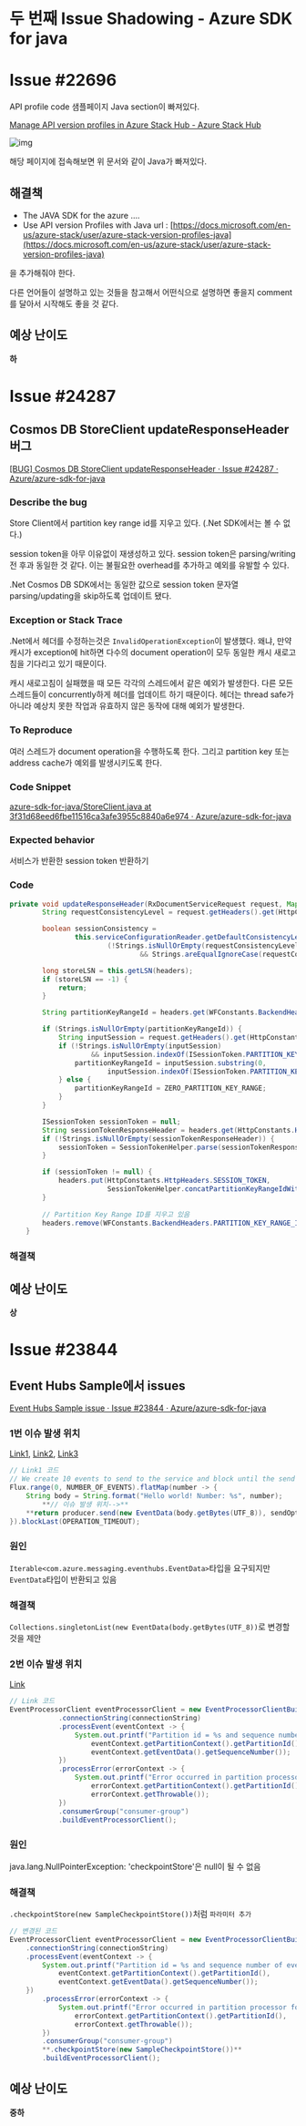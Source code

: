 # 두 번째 Issue Shadowing - Azure SDK for java
# Issue #22696

API profile code 샘플페이지 Java section이 빠져있다.

[Manage API version profiles in Azure Stack Hub - Azure Stack Hub](https://docs.microsoft.com/en-us/azure-stack/user/azure-stack-version-profiles?view=azs-2102#api-profile-code-samples)

![img](./images/docs.png)

해당 페이지에 접속해보면 위 문서와 같이 Java가 빠져있다.

## 해결책

- The JAVA SDK for the azure ....
- Use API version Profiles with Java url : [https://docs.microsoft.com/en-us/azure-stack/user/azure-stack-version-profiles-java](https://docs.microsoft.com/en-us/azure-stack/user/azure-stack-version-profiles-java)

을 추가해줘야 한다.

다른 언어들이 설명하고 있는 것들을 참고해서 어떤식으로 설명하면 좋을지 comment를 달아서 시작해도 좋을 것 같다.

## 예상 난이도

**하**

# Issue #24287

## Cosmos DB StoreClient updateResponseHeader 버그

[[BUG] Cosmos DB StoreClient updateResponseHeader · Issue #24287 · Azure/azure-sdk-for-java](https://github.com/Azure/azure-sdk-for-java/issues/24287)

### Describe the bug

Store Client에서 partition key range id를 지우고 있다. (.Net SDK에서는 볼 수 없다.)

session token을 아무 이유없이 재생성하고 있다. session token은 parsing/writing 전 후과 동일한 것 같다. 이는 불필요한 overhead를 추가하고 예외를 유발할 수 있다.

.Net Cosmos DB SDK에서는 동일한 값으로 session token 문자열 parsing/updating을 skip하도록 업데이트 됐다.

### Exception or Stack Trace

.Net에서 헤더를 수정하는것은 `InvalidOperationException`이 발생했다. 왜냐, 만약 캐시가 exception에 hit하면 다수의 document operation이 모두 동일한 캐시 새로고침을 기다리고 있기 때문이다.

캐시 새로고침이 실패했을 때 모든 각각의 스레드에서 같은 예외가 발생한다. 다른 모든 스레드들이 concurrently하게 헤더를 업데이트 하기 때문이다. 헤더는 thread safe가 아니라 예상치 못한 작업과 유효하지 않은 동작에 대해 예외가 발생한다.

### To Reproduce

여러 스레드가 document operation을 수행하도록 한다. 그리고 partition key 또는 address cache가 예외를 발생시키도록 한다.

### Code Snippet

[azure-sdk-for-java/StoreClient.java at 3f31d68eed6fbe11516ca3afe3955c8840a6e974 · Azure/azure-sdk-for-java](https://github.com/Azure/azure-sdk-for-java/blob/3f31d68eed6fbe11516ca3afe3955c8840a6e974/sdk/cosmos/azure-cosmos/src/main/java/com/azure/cosmos/implementation/directconnectivity/StoreClient.java#L172)

### Expected behavior

서비스가 반환한 session token 반환하기 

### Code

```java
private void updateResponseHeader(RxDocumentServiceRequest request, Map<String, String> headers) {
        String requestConsistencyLevel = request.getHeaders().get(HttpConstants.HttpHeaders.CONSISTENCY_LEVEL);

        boolean sessionConsistency =
                this.serviceConfigurationReader.getDefaultConsistencyLevel() == ConsistencyLevel.SESSION ||
                        (!Strings.isNullOrEmpty(requestConsistencyLevel)
                                && Strings.areEqualIgnoreCase(requestConsistencyLevel, ConsistencyLevel.SESSION.toString()));

        long storeLSN = this.getLSN(headers);
        if (storeLSN == -1) {
            return;
        }

        String partitionKeyRangeId = headers.get(WFConstants.BackendHeaders.PARTITION_KEY_RANGE_ID);

        if (Strings.isNullOrEmpty(partitionKeyRangeId)) {
            String inputSession = request.getHeaders().get(HttpConstants.HttpHeaders.SESSION_TOKEN);
            if (!Strings.isNullOrEmpty(inputSession)
                    && inputSession.indexOf(ISessionToken.PARTITION_KEY_RANGE_SESSION_SEPARATOR) >= 1) {
                partitionKeyRangeId = inputSession.substring(0,
                        inputSession.indexOf(ISessionToken.PARTITION_KEY_RANGE_SESSION_SEPARATOR));
            } else {
                partitionKeyRangeId = ZERO_PARTITION_KEY_RANGE;
            }
        }

        ISessionToken sessionToken = null;
        String sessionTokenResponseHeader = headers.get(HttpConstants.HttpHeaders.SESSION_TOKEN);
        if (!Strings.isNullOrEmpty(sessionTokenResponseHeader)) {
            sessionToken = SessionTokenHelper.parse(sessionTokenResponseHeader);
        }

        if (sessionToken != null) {
            headers.put(HttpConstants.HttpHeaders.SESSION_TOKEN,
                        SessionTokenHelper.concatPartitionKeyRangeIdWithSessionToken(partitionKeyRangeId, sessionToken.convertToString()));
        }
				
	    // Partition Key Range ID를 지우고 있음
        headers.remove(WFConstants.BackendHeaders.PARTITION_KEY_RANGE_ID);
    }
```

### 해결책

## 예상 난이도

**상**

# Issue #23844

## Event Hubs Sample에서 issues

[Event Hubs Sample issue · Issue #23844 · Azure/azure-sdk-for-java](https://github.com/Azure/azure-sdk-for-java/issues/23844)

### 1번 이슈 발생 위치

[Link1](https://github.com/Azure/azure-sdk-for-java/blob/main/sdk/eventhubs/azure-messaging-eventhubs/src/samples/java/com/azure/messaging/eventhubs/ConsumeEvents.java#L98), [Link2](https://github.com/Azure/azure-sdk-for-java/blob/main/sdk/eventhubs/azure-messaging-eventhubs/src/samples/java/com/azure/messaging/eventhubs/ConsumeEventsFromKnownSequenceNumberPosition.java#L82), [Link3](https://github.com/Azure/azure-sdk-for-java/blob/main/sdk/eventhubs/azure-messaging-eventhubs/src/samples/java/com/azure/messaging/eventhubs/PublishEventsCustomEndpoint.java#L53)

```java
// Link1 코드
// We create 10 events to send to the service and block until the send has completed.
Flux.range(0, NUMBER_OF_EVENTS).flatMap(number -> {
    String body = String.format("Hello world! Number: %s", number);
		**// 이슈 발생 위치-->**
    **return producer.send(new EventData(body.getBytes(UTF_8)), sendOptions);**
}).blockLast(OPERATION_TIMEOUT);
```

### 원인

`Iterable<com.azure.messaging.eventhubs.EventData>`타입을 요구되지만 `EventData`타입이 반환되고 있음

### 해결책

`Collections.singletonList(new EventData(body.getBytes(UTF_8))`로 변경할 것을 제안

### 2번 이슈 발생 위치

[Link](https://github.com/Azure/azure-sdk-for-java/blob/main/sdk/eventhubs/azure-messaging-eventhubs/src/samples/java/com/azure/messaging/eventhubs/EventHubsJavaDocCodeSamples.java#L634)

```java
// Link 코드
EventProcessorClient eventProcessorClient = new EventProcessorClientBuilder()
            .connectionString(connectionString)
            .processEvent(eventContext -> {
                System.out.printf("Partition id = %s and sequence number of event = %s%n",
                    eventContext.getPartitionContext().getPartitionId(),
                    eventContext.getEventData().getSequenceNumber());
            })
            .processError(errorContext -> {
                System.out.printf("Error occurred in partition processor for partition %s, %s%n",
                    errorContext.getPartitionContext().getPartitionId(),
                    errorContext.getThrowable());
            })
            .consumerGroup("consumer-group")
            .buildEventProcessorClient();
```

### 원인

java.lang.NullPointerException: 'checkpointStore'은 null이 될 수 없음

### 해결책

`.checkpointStore(new SampleCheckpointStore())`처럼 `파라미터 추가`

```java
// 변경된 코드
EventProcessorClient eventProcessorClient = new EventProcessorClientBuilder()
    .connectionString(connectionString)
    .processEvent(eventContext -> {
        System.out.printf("Partition id = %s and sequence number of event = %s%n",
            eventContext.getPartitionContext().getPartitionId(),
            eventContext.getEventData().getSequenceNumber());
	})
        .processError(errorContext -> {
            System.out.printf("Error occurred in partition processor for partition %s, %s%n",
                errorContext.getPartitionContext().getPartitionId(),
                errorContext.getThrowable());
        })
        .consumerGroup("consumer-group")
        **.checkpointStore(new SampleCheckpointStore())**
        .buildEventProcessorClient();
```

## 예상 난이도

**중하**